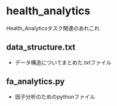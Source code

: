 # health_analytics
Health_Analyticsタスク関連のあれこれ

## data_structure.txt
  - データ構造についてまとめた.txtファイル

## fa_analytics.py
  - 因子分析のためのpythonファイル
